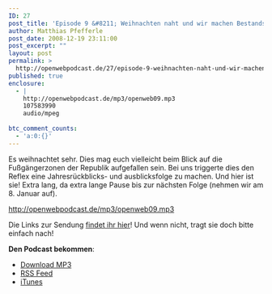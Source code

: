 ```yaml
---
ID: 27
post_title: 'Episode 9 &#8211; Weihnachten naht und wir machen Bestandsaufnahme'
author: Matthias Pfefferle
post_date: 2008-12-19 23:11:00
post_excerpt: ""
layout: post
permalink: >
  http://openwebpodcast.de/27/episode-9-weihnachten-naht-und-wir-machen-bestandsaufnahme/
published: true
enclosure:
  - |
    http://openwebpodcast.de/mp3/openweb09.mp3
    107583990
    audio/mpeg
    
btc_comment_counts:
  - 'a:0:{}'
---
```

Es weihnachtet sehr. Dies mag euch vielleicht beim Blick auf die Fußgängerzonen der Republik aufgefallen sein. Bei uns triggerte dies den Reflex eine Jahresrückblicks- und ausblicksfolge zu machen. Und hier ist sie! Extra lang, da extra lange Pause bis zur nächsten Folge (nehmen wir am 8. Januar auf).

http://openwebpodcast.de/mp3/openweb09.mp3

Die Links zur Sendung <a href="http://openweb.mixxt.de/networks/wiki/index.episode-9">findet ihr hier</a>! Und wenn nicht, tragt sie doch bitte einfach nach!

<strong>Den Podcast bekommen</strong>:
<ul><li><a href="http://openwebpodcast.de/mp3/openweb09.mp3">Download MP3</a></li>
<li><a href="http://feeds.feedburner.com/openwebcast">RSS Feed</a></li>
<li><a href="http://phobos.apple.com/WebObjects/MZStore.woa/wa/viewPodcast?id=294732929">iTunes</a></li></ul>